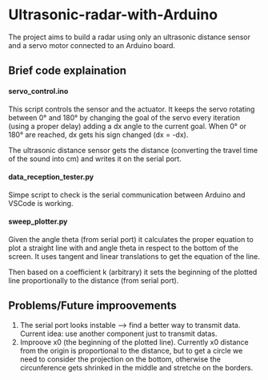 # Ultrasonic-radar-with-Arduino
The project aims to build a radar using only an ultrasonic distance sensor and a servo motor connected to an Arduino board.

## Brief code explaination

#### servo_control.ino
This script controls the sensor and the actuator.
It keeps the servo rotating between 0° and 180° by changing the goal of the servo every iteration (using a proper delay) adding a dx angle to the current goal.
When 0° or 180° are reached, dx gets his sign changed (dx = -dx).

The ultrasonic distance sensor gets the distance (converting the travel time of the sound into cm) and writes it on the serial port.

#### data_reception_tester.py
Simpe script to check is the serial communication between Arduino and VSCode is working.

#### sweep_plotter.py
Given the angle theta (from serial port) it calculates the proper equation to plot a straight line with and angle theta in respect to the bottom of the screen.
It uses tangent and linear translations to get the equation of the line.

Then based on a coefficient k (arbitrary) it sets the beginning of the plotted line proportionally to the distance (from serial port).


## Problems/Future improovements

1. The serial port looks instable --> find a better way to transmit data. Current idea: use another component just to transmit datas.
2. Improove x0 (the beginning of the plotted line). Currently x0 distance from the origin is proportional to the distance, but to get a circle we need to consider the projection on the bottom, otherwise the circunference gets shrinked in the middle and stretche on the borders.

